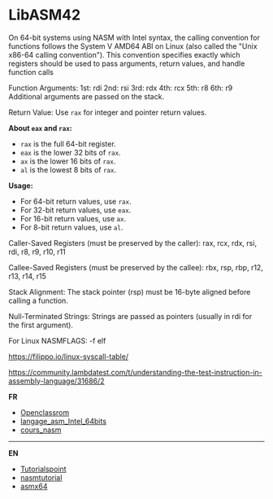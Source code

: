 # LibASM42

On 64-bit systems using NASM with Intel syntax, the calling convention for functions follows the System V AMD64 ABI on Linux (also called the "Unix x86-64 calling convention"). This convention specifies exactly which registers should be used to pass arguments, return values, and handle function calls

Function Arguments:
1st: rdi
2nd: rsi
3rd: rdx
4th: rcx
5th: r8
6th: r9
Additional arguments are passed on the stack.

Return Value:
Use `rax` for integer and pointer return values.

**About `eax` and `rax`:**
- `rax` is the full 64-bit register.
- `eax` is the lower 32 bits of `rax`.
- `ax` is the lower 16 bits of `rax`.
- `al` is the lowest 8 bits of `rax`.

**Usage:**
- For 64-bit return values, use `rax`.
- For 32-bit return values, use `eax`.
- For 16-bit return values, use `ax`.
- For 8-bit return values, use `al`.

Caller-Saved Registers (must be preserved by the caller):
rax, rcx, rdx, rsi, rdi, r8, r9, r10, r11

Callee-Saved Registers (must be preserved by the callee):
rbx, rsp, rbp, r12, r13, r14, r15

Stack Alignment:
The stack pointer (rsp) must be 16-byte aligned before calling a function.

Null-Terminated Strings:
Strings are passed as pointers (usually in rdi for the first argument).

For Linux NASMFLAGS: -f elf

https://filippo.io/linux-syscall-table/

https://community.lambdatest.com/t/understanding-the-test-instruction-in-assembly-language/31686/2

__FR__
- [Openclassrom](https://openclassrooms.com/fr/courses/2288321-apprenez-a-programmer-en-assembleur-x86/2288775-introduction-installation)
- [langage_asm_Intel_64bits](http://lacl.u-pec.fr/tan/asm.pdf)
- [cours_nasm](https://www.unilim.fr/pages_perso/tristan.vaccon/cours_nasm.pdf)
---
__EN__
- [Tutorialspoint](https://www.tutorialspoint.com/assembly_programming/assembly_introduction.htm)
- [nasmtutorial](https://cs.lmu.edu/~ray/notes/nasmtutorial/)
- [asmx64](https://cs.brown.edu/courses/cs033/docs/guides/x64_cheatsheet.pdf)
